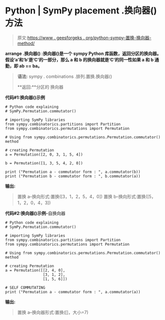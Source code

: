 # Python | SymPy placement .换向器()方法

> 原文:[https://www . geesforgeks . org/python-sympy-置换-换向器-method/](https://www.geeksforgeeks.org/python-sympy-permutation-commutator-method/)

**arrange .换向器() :换向器()**是一个 sympy Python 库函数，返回分区的换向器。假设‘a’和‘b’是‘C’的一部分，那么 a 和 b 的换向器就是‘C’的同一性**如果 a 和 b 通勤，即 ab == ba。**

> **语法:**
> sympy . combinations .排列.置换.换向器()
> 
> **返回:**分区的
> 换向器

**代码#1:换向器()示例**

```
# Python code explaining
# SymPy.Permutation.commutator()

# importing SymPy libraries
from sympy.combinatorics.partitions import Partition
from sympy.combinatorics.permutations import Permutation

# Using from sympy.combinatorics.permutations.Permutation.commutator() method 

# creating Permutation
a = Permutation([2, 0, 3, 1, 5, 4])

b = Permutation([1, 3, 5, 4, 2, 0])

print ("Permutation a - commutator form : ", a.commutator(b))
print ("Permutation b - commutator form : ", b.commutator(a))
```

**输出:**

> 置换 a–换向形式:置换([3，1，2，5，4，0])
> 置换 b–换向形式:置换([5，1，2，0，4，3])

**代码#2:换向器()示例**–自换向器

```
# Python code explaining
# SymPy.Permutation.commutator()

# importing SymPy libraries
from sympy.combinatorics.partitions import Partition
from sympy.combinatorics.permutations import Permutation

# Using from sympy.combinatorics.permutations.Permutation.commutator() method 

# creating Permutation
a = Permutation([[2, 4, 0], 
                 [3, 1, 2],
                 [1, 5, 6]])

# SELF COMMUTATING    
print ("Permutation a - commutator form : ", a.commutator(a))
```

**输出:**

> 置换 a–换向器形式:置换([]，大小=7)